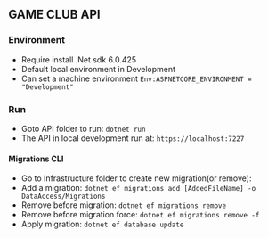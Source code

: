 ## GAME CLUB API

### Environment
- Require install .Net sdk 6.0.425
- Default local environment in Development
- Can set a machine environment ```Env:ASPNETCORE_ENVIRONMENT = "Development"```

### Run
- Goto API folder to run: ```dotnet run```
- The API in local development run at: ```https://localhost:7227```

#### Migrations CLI
- Go to Infrastructure folder to create new migration(or remove):
- Add a migration: ```dotnet ef migrations add [AddedFileName] -o DataAccess/Migrations```
- Remove before migration: ```dotnet ef migrations remove```
- Remove before migration force: ```dotnet ef migrations remove -f```
- Apply migration: ```dotnet ef database update```

